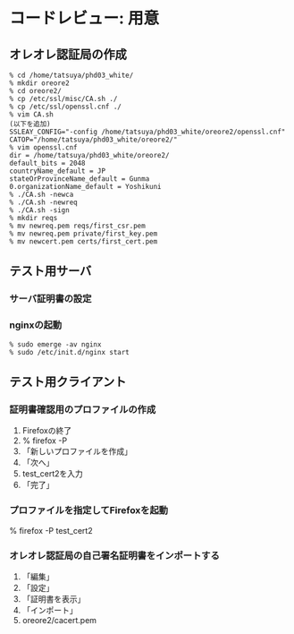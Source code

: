 コードレビュー: 用意
====================

オレオレ認証局の作成
--------------------

	% cd /home/tatsuya/phd03_white/
	% mkdir oreore2
	% cd oreore2/
	% cp /etc/ssl/misc/CA.sh ./
	% cp /etc/ssl/openssl.cnf ./
	% vim CA.sh
	(以下を追加)
	SSLEAY_CONFIG="-config /home/tatsuya/phd03_white/oreore2/openssl.cnf"
	CATOP="/home/tatsuya/phd03_white/oreore2/"
	% vim openssl.cnf
	dir = /home/tatsuya/phd03_white/oreore2/
	default_bits = 2048
	countryName_default = JP
	stateOrProvinceName_default = Gunma
	0.organizationName_default = Yoshikuni
	% ./CA.sh -newca
	% ./CA.sh -newreq
	% ./CA.sh -sign
	% mkdir reqs
	% mv newreq.pem reqs/first_csr.pem
	% mv newreq.pem private/first_key.pem
	% mv newcert.pem certs/first_cert.pem

テスト用サーバ
--------------

### サーバ証明書の設定

### nginxの起動

	% sudo emerge -av nginx
	% sudo /etc/init.d/nginx start

テスト用クライアント
--------------------

### 証明書確認用のプロファイルの作成

1. Firefoxの終了
2. % firefox -P
3. 「新しいプロファイルを作成」
4. 「次へ」
5. test_cert2を入力
6. 「完了」

### プロファイルを指定してFirefoxを起動

% firefox -P test_cert2

### オレオレ認証局の自己署名証明書をインポートする

1. 「編集」
2. 「設定」
3. 「証明書を表示」
4. 「インポート」
5. oreore2/cacert.pem
